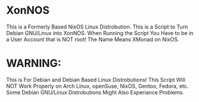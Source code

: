 # XonNOS
This is a Formerly Based NixOS Linux Distrobution.
This is a Script to Turn Debian GNU/Linux into XonNOS.
When Running the Script You Have to be in a User Account that is NOT root!
The Name Means XMonad on NixOS.



# WARNING:
This is For Debian and Debian Based Linux Distrobutions!
This Script Will NOT Work Properly on Arch Linux, openSuse, NixOS, Gentoo, Fedora, etc.
Some Debian GNU/Linux Distrobutions Might Also Experiance Problems.
